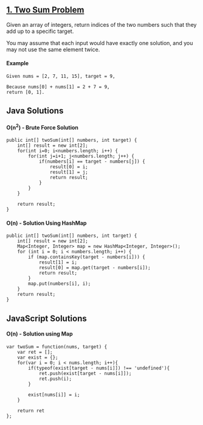 ## [1. Two Sum Problem](https://leetcode.com/problems/two-sum/description/)

Given an array of integers, return indices of the two numbers such that they add up to a specific target.

You may assume that each input would have exactly one solution, and you may not use the same element twice.

#### Example

```
Given nums = [2, 7, 11, 15], target = 9,

Because nums[0] + nums[1] = 2 + 7 = 9,
return [0, 1].
```

## Java Solutions

#### O(n<sup>2</sup>) - Brute Force Solution
```
public int[] twoSum(int[] numbers, int target) {
    int[] result = new int[2];
    for(int i=0; i<numbers.length; i++) {
        for(int j=i+1; j<numbers.length; j++) {
            if(numbers[i] == target - numbers[j]) {
                result[0] = i;
                result[1] = j;
                return result;
            }
        }
    }

    return result;
}
```

#### O(n) - Solution Using HashMap
```
public int[] twoSum(int[] numbers, int target) {
    int[] result = new int[2];
    Map<Integer, Integer> map = new HashMap<Integer, Integer>();
    for (int i = 0; i < numbers.length; i++) {
        if (map.containsKey(target - numbers[i])) {
            result[1] = i;
            result[0] = map.get(target - numbers[i]);
            return result;
        }
        map.put(numbers[i], i);
    }
    return result;
}
```

## JavaScript Solutions

#### O(n) - Solution using Map
```
var twoSum = function(nums, target) {
    var ret = [];
    var exist = {};
    for(var i = 0; i < nums.length; i++){
        if(typeof(exist[target - nums[i]]) !== 'undefined'){
            ret.push(exist[target - nums[i]]);
            ret.push(i);
        }
        
        exist[nums[i]] = i;
    }
    
    return ret
};
```


